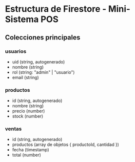 # Estructura de Firestore - Mini-Sistema POS

## Colecciones principales

### usuarios
- uid (string, autogenerado)
- nombre (string)
- rol (string: "admin" | "usuario")
- email (string)

### productos
- id (string, autogenerado)
- nombre (string)
- precio (number)
- stock (number)

### ventas
- id (string, autogenerado)
- productos (array de objetos { productoId, cantidad })
- fecha (timestamp)
- total (number)
